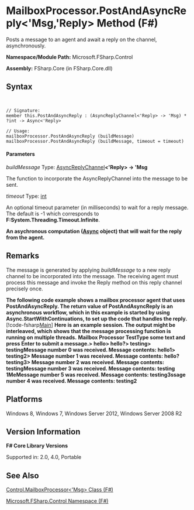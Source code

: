 # MailboxProcessor.PostAndAsyncReply<'Msg,'Reply> Method (F#)

Posts a message to an agent and await a reply on the channel, asynchronously.

**Namespace/Module Path:** Microsoft.FSharp.Control

**Assembly:** FSharp.Core (in FSharp.Core.dll)


## Syntax


```


// Signature:
member this.PostAndAsyncReply : (AsyncReplyChannel<'Reply> -> 'Msg) * ?int -> Async<'Reply>

// Usage:
mailboxProcessor.PostAndAsyncReply (buildMessage)
mailboxProcessor.PostAndAsyncReply (buildMessage, timeout = timeout)

```



#### Parameters
*buildMessage*
Type: [AsyncReplyChannel](http://msdn.microsoft.com/en-us/library/e32fd8ec-37dd-4e63-94a5-67709962d1d0)**&lt;'Reply&gt; -&gt;   'Msg**


The function to incorporate the AsyncReplyChannel into the message to be sent.


*timeout*
Type: [int](http://msdn.microsoft.com/en-us/library/025d5455-3622-4ea5-9573-3ecbd4ee1375)


An optional timeout parameter (in milliseconds) to wait for a reply message. The default is -1 which corresponds to **F:System.Threading.Timeout.Infinite**.



**An asychronous computation ([Async](http://msdn.microsoft.com/en-us/library/03eb4d12-a01a-4565-a077-5e83f17cf6f7) object) that will wait for the reply from the agent.**
## Remarks
The message is generated by applying *buildMessage* to a new reply channel to be incorporated into the message. The receiving agent must process this message and invoke the Reply method on this reply channel precisely once.

**The following code example shows a mailbox processor agent that uses PostAndAsyncReply. The return value of PostAndAsyncReply is an asynchronous workflow, which in this example is started by using Async.StartWithContinuations, to set up the code that handles the reply.**
[!code-fsharp[Main](snippets/fsmailboxprocessor/snippet14.fs)]
**Here is an example session. The output might be interleaved, which shows that the message processing function is running on multiple threads.**
**Mailbox Processor TestType some text and press Enter to submit a message.&gt; hello&gt; hello?&gt; testing&gt; testingMessage number 0 was received. Message contents: hello1&gt; testing2&gt; Message number 1 was received. Message contents: hello?testing3&gt; Message number 2 was received. Message contents: testingMessage number 3 was received. Message contents: testing 1MeMessage number 5 was received. Message contents: testing3ssage number 4 was received. Message contents: testing2**
## Platforms
Windows 8, Windows 7, Windows Server 2012, Windows Server 2008 R2


## Version Information
**F# Core Library Versions**

Supported in: 2.0, 4.0, Portable




## See Also
[Control.MailboxProcessor&#60;'Msg&#62; Class &#40;F&#35;&#41;](Control.MailboxProcessor%28%27Msg%29-Class-%28FSharp%29.md)

[Microsoft.FSharp.Control Namespace &#40;F&#35;&#41;](Microsoft.FSharp.Control-Namespace-%28FSharp%29.md)


